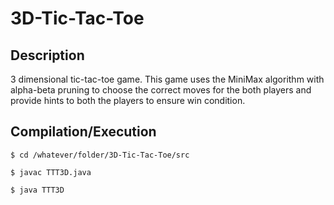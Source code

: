 # 3D-Tic-Tac-Toe

Description
-----------
3 dimensional tic-tac-toe game. This game uses the MiniMax algorithm with alpha-beta pruning to choose the correct moves for the both players and provide hints to both the players to ensure win condition.


Compilation/Execution
------------
```$ cd /whatever/folder/3D-Tic-Tac-Toe/src```

```$ javac TTT3D.java```

```$ java TTT3D```
